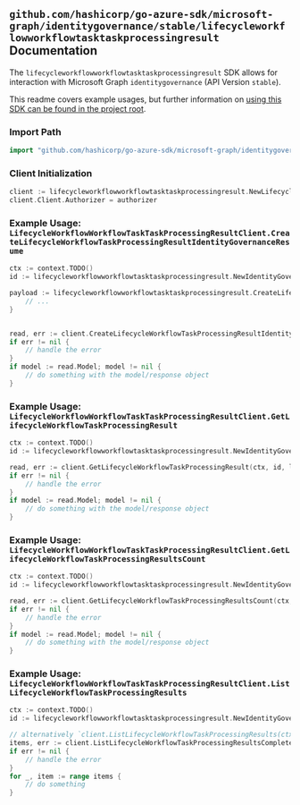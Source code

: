 
## `github.com/hashicorp/go-azure-sdk/microsoft-graph/identitygovernance/stable/lifecycleworkflowworkflowtasktaskprocessingresult` Documentation

The `lifecycleworkflowworkflowtasktaskprocessingresult` SDK allows for interaction with Microsoft Graph `identitygovernance` (API Version `stable`).

This readme covers example usages, but further information on [using this SDK can be found in the project root](https://github.com/hashicorp/go-azure-sdk/tree/main/docs).

### Import Path

```go
import "github.com/hashicorp/go-azure-sdk/microsoft-graph/identitygovernance/stable/lifecycleworkflowworkflowtasktaskprocessingresult"
```


### Client Initialization

```go
client := lifecycleworkflowworkflowtasktaskprocessingresult.NewLifecycleWorkflowWorkflowTaskTaskProcessingResultClientWithBaseURI("https://graph.microsoft.com")
client.Client.Authorizer = authorizer
```


### Example Usage: `LifecycleWorkflowWorkflowTaskTaskProcessingResultClient.CreateLifecycleWorkflowTaskProcessingResultIdentityGovernanceResume`

```go
ctx := context.TODO()
id := lifecycleworkflowworkflowtasktaskprocessingresult.NewIdentityGovernanceLifecycleWorkflowWorkflowIdTaskIdTaskProcessingResultID("workflowId", "taskId", "taskProcessingResultId")

payload := lifecycleworkflowworkflowtasktaskprocessingresult.CreateLifecycleWorkflowTaskProcessingResultIdentityGovernanceResumeRequest{
	// ...
}


read, err := client.CreateLifecycleWorkflowTaskProcessingResultIdentityGovernanceResume(ctx, id, payload, lifecycleworkflowworkflowtasktaskprocessingresult.DefaultCreateLifecycleWorkflowTaskProcessingResultIdentityGovernanceResumeOperationOptions())
if err != nil {
	// handle the error
}
if model := read.Model; model != nil {
	// do something with the model/response object
}
```


### Example Usage: `LifecycleWorkflowWorkflowTaskTaskProcessingResultClient.GetLifecycleWorkflowTaskProcessingResult`

```go
ctx := context.TODO()
id := lifecycleworkflowworkflowtasktaskprocessingresult.NewIdentityGovernanceLifecycleWorkflowWorkflowIdTaskIdTaskProcessingResultID("workflowId", "taskId", "taskProcessingResultId")

read, err := client.GetLifecycleWorkflowTaskProcessingResult(ctx, id, lifecycleworkflowworkflowtasktaskprocessingresult.DefaultGetLifecycleWorkflowTaskProcessingResultOperationOptions())
if err != nil {
	// handle the error
}
if model := read.Model; model != nil {
	// do something with the model/response object
}
```


### Example Usage: `LifecycleWorkflowWorkflowTaskTaskProcessingResultClient.GetLifecycleWorkflowTaskProcessingResultsCount`

```go
ctx := context.TODO()
id := lifecycleworkflowworkflowtasktaskprocessingresult.NewIdentityGovernanceLifecycleWorkflowWorkflowIdTaskID("workflowId", "taskId")

read, err := client.GetLifecycleWorkflowTaskProcessingResultsCount(ctx, id, lifecycleworkflowworkflowtasktaskprocessingresult.DefaultGetLifecycleWorkflowTaskProcessingResultsCountOperationOptions())
if err != nil {
	// handle the error
}
if model := read.Model; model != nil {
	// do something with the model/response object
}
```


### Example Usage: `LifecycleWorkflowWorkflowTaskTaskProcessingResultClient.ListLifecycleWorkflowTaskProcessingResults`

```go
ctx := context.TODO()
id := lifecycleworkflowworkflowtasktaskprocessingresult.NewIdentityGovernanceLifecycleWorkflowWorkflowIdTaskID("workflowId", "taskId")

// alternatively `client.ListLifecycleWorkflowTaskProcessingResults(ctx, id, lifecycleworkflowworkflowtasktaskprocessingresult.DefaultListLifecycleWorkflowTaskProcessingResultsOperationOptions())` can be used to do batched pagination
items, err := client.ListLifecycleWorkflowTaskProcessingResultsComplete(ctx, id, lifecycleworkflowworkflowtasktaskprocessingresult.DefaultListLifecycleWorkflowTaskProcessingResultsOperationOptions())
if err != nil {
	// handle the error
}
for _, item := range items {
	// do something
}
```
